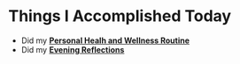 # Things I Accomplished Today

- Did my **[Personal Healh and Wellness Routine](../../routines/2024/personal-health-and-wellness-routine/personal-health-and-wellness-routine-2024-week-15.md)**
- Did my **[Evening Reflections](../../routines/evening-reflections.md)**
